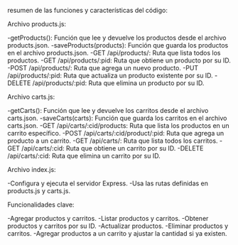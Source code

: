 resumen de las funciones y características del código:

Archivo products.js:

-getProducts(): Función que lee y devuelve los productos desde el archivo products.json.
-saveProducts(products): Función que guarda los productos en el archivo products.json.
-GET /api/products/: Ruta que lista todos los productos.
-GET /api/products/:pid: Ruta que obtiene un producto por su ID.
-POST /api/products/: Ruta que agrega un nuevo producto.
-PUT /api/products/:pid: Ruta que actualiza un producto existente por su ID.
-DELETE /api/products/:pid: Ruta que elimina un producto por su ID.

Archivo carts.js:

-getCarts(): Función que lee y devuelve los carritos desde el archivo carts.json.
-saveCarts(carts): Función que guarda los carritos en el archivo carts.json.
-GET /api/carts/:cid/products: Ruta que lista los productos en un carrito específico.
-POST /api/carts/:cid/product/:pid: Ruta que agrega un producto a un carrito.
-GET /api/carts/: Ruta que lista todos los carritos.
-GET /api/carts/:cid: Ruta que obtiene un carrito por su ID.
-DELETE /api/carts/:cid: Ruta que elimina un carrito por su ID.

Archivo index.js:

-Configura y ejecuta el servidor Express.
-Usa las rutas definidas en products.js y carts.js.

Funcionalidades clave:

-Agregar productos y carritos.
-Listar productos y carritos.
-Obtener productos y carritos por su ID.
-Actualizar productos.
-Eliminar productos y carritos.
-Agregar productos a un carrito y ajustar la cantidad si ya existen.